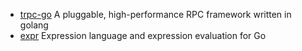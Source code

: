 - [trpc-go](https://github.com/trpc-group/trpc-go)
  A pluggable, high-performance RPC framework written in golang
- [expr](https://github.com/expr-lang/expr)
  Expression language and expression evaluation for Go
